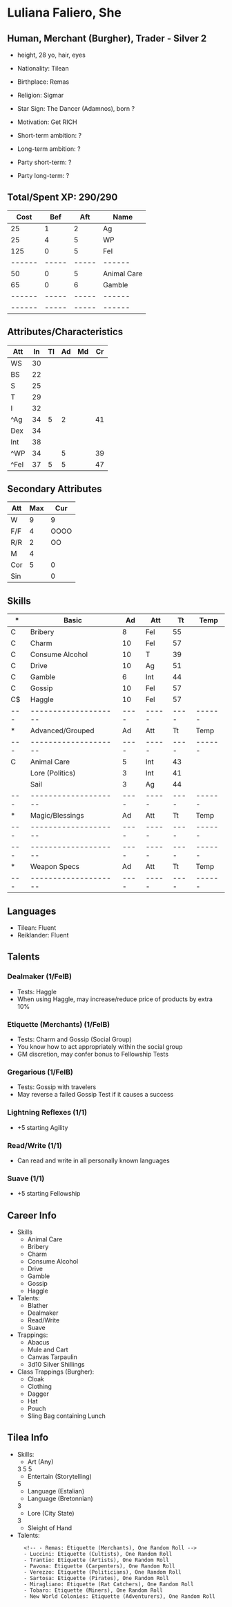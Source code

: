 # Luliana Faliero, She
## Human, Merchant (Burgher), Trader - Silver 2
- height, 28 yo, hair, eyes
- Nationality: Tilean
- Birthplace: Remas
- Religion: Sigmar
- Star Sign: The Dancer (Adamnos), born ?
- Motivation: Get RICH

- Short-term ambition: ?
- Long-term ambition: ?
- Party short-term: ?
- Party long-term: ?

## Total/Spent XP: 290/290
| Cost | Bef | Aft | Name
|------|-----|-----|------
|   25 |   1 |   2 | Ag
|   25 |   4 |   5 | WP
|  125 |   0 |   5 | Fel
|------|-----|-----|------
|   50 |   0 |   5 | Animal Care
|   65 |   0 |   6 | Gamble
|------|-----|-----|------
|------|-----|-----|------

## Attributes/Characteristics
| Att | In | Tl | Ad | Md | Cr |
|-----|----|----|----|----|----|
| WS  | 30 |    |    |    |    |
| BS  | 22 |    |    |    |    |
| S   | 25 |    |    |    |    |
| T   | 29 |    |    |    |    |
| I   | 32 |    |    |    |    |
|^Ag  | 34 |  5 |  2 |    | 41 |
| Dex | 34 |    |    |    |    |
| Int | 38 |    |    |    |    |
|^WP  | 34 |    |  5 |    | 39 |
|^Fel | 37 |  5 |  5 |    | 47 |

## Secondary Attributes
| Att | Max | Cur  |
|-----|-----|------|
| W   |   9 | 9
| F/F |   4 | OOOO
| R/R |   2 | OO
| M   |   4 |
| Cor |   5 | 0
| Sin |     | 0

## Skills
| * | Basic              | Ad | Att | Tt | Temp
|---|--------------------|----|-----|----|------
| C | Bribery            |  8 | Fel | 55 |
| C | Charm              | 10 | Fel | 57 |
| C | Consume Alcohol    | 10 | T   | 39 |
| C | Drive              | 10 | Ag  | 51 |
| C | Gamble             |  6 | Int | 44 |
| C | Gossip             | 10 | Fel | 57 |
| C$| Haggle             | 10 | Fel | 57 |
|---|--------------------|----|-----|----|------
| * | Advanced/Grouped   | Ad | Att | Tt | Temp
|---|--------------------|----|-----|----|------
| C | Animal Care        |  5 | Int | 43 |
|   | Lore (Politics)    |  3 | Int | 41 |
|   | Sail               |  3 | Ag  | 44 |
|---|--------------------|----|-----|----|------
| * | Magic/Blessings    | Ad | Att | Tt | Temp
|---|--------------------|----|-----|----|------
|---|--------------------|----|-----|----|------
| * | Weapon Specs       | Ad | Att | Tt | Temp
|---|--------------------|----|-----|----|------

## Languages
- Tilean: Fluent
- Reiklander: Fluent

## Talents
### Dealmaker (1/FelB)
- Tests: Haggle
- When using Haggle, may increase/reduce price of products by extra 10%

### Etiquette (Merchants) (1/FelB)
- Tests: Charm and Gossip (Social Group)
- You know how to act appropriately within the social group
- GM discretion, may confer bonus to Fellowship Tests

### Gregarious (1/FelB)
- Tests: Gossip with travelers
- May reverse a failed Gossip Test if it causes a success

### Lightning Reflexes (1/1)
- +5 starting Agility

### Read/Write (1/1)
- Can read and write in all personally known languages

### Suave (1/1)
- +5 starting Fellowship

## Career Info
- Skills
    - Animal Care
    - Bribery
    - Charm
    - Consume Alcohol
    - Drive
    - Gamble
    - Gossip
    - Haggle
- Talents:
    - Blather
    - Dealmaker
    - Read/Write
    - Suave
- Trappings:
    - Abacus
    - Mule and Cart
    - Canvas Tarpaulin
    - 3d10 Silver Shillings
- Class Trappings (Burgher):
    - Cloak
    - Clothing
    - Dagger
    - Hat
    - Pouch
    - Sling Bag containing Lunch

## Tilea Info
- Skills:
    - Art (Any)
    <!-- - Bribery -->3
    <!-- - Charm -->5
    <!-- - Consume Alcohol -->5
    - Entertain (Storytelling)
    <!-- - Gossip -->5
    - Language (Estalian)
    - Language (Bretonnian)
    <!-- - Lore (Politics) -->3
    - Lore (City State)
    <!-- - Sail -->3
    - Sleight of Hand
- Talents:
    <!-- - Gregarious -->
    <!-- - Read/Write -->
    <!-- - Sharp or Suave -->
    <!-- - City State Trait (Any) -->
        <!-- - Remas: Etiquette (Merchants), One Random Roll -->
        - Luccini: Etiquette (Cultists), One Random Roll
        - Trantio: Etiquette (Artists), One Random Roll
        - Pavona: Etiquette (Carpenters), One Random Roll
        - Verezzo: Etiquette (Politicians), One Random Roll
        - Sartosa: Etiquette (Pirates), One Random Roll
        - Miragliano: Etiquette (Rat Catchers), One Random Roll
        - Tobaro: Etiquette (Miners), One Random Roll
        - New World Colonies: Etiquette (Adventurers), One Random Roll
